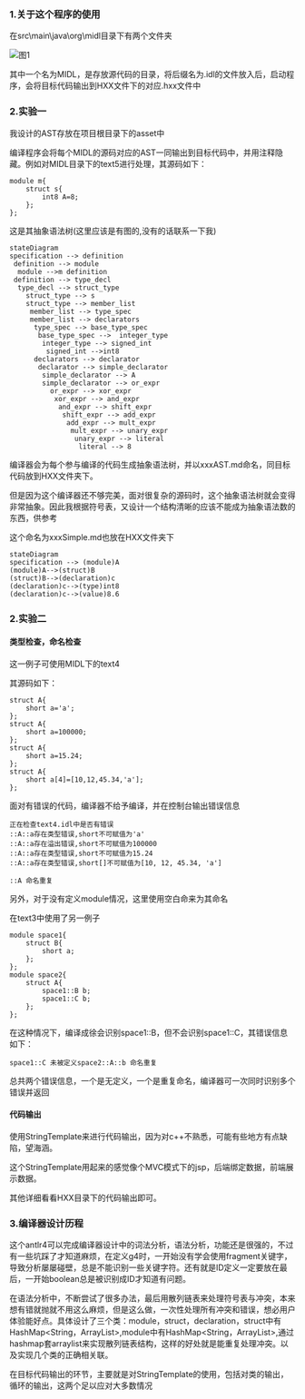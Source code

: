 ### 1.关于这个程序的使用

在src\main\java\org\midl目录下有两个文件夹

![图1](asset\图1.png)

其中一个名为MIDL，是存放源代码的目录，将后缀名为.idl的文件放入后，启动程序，会将目标代码输出到HXX文件下的对应.hxx文件中

### 2.实验一

我设计的AST存放在项目根目录下的asset中

编译程序会将每个MIDL的源码对应的AST一同输出到目标代码中，并用注释隐藏。例如对MIDL目录下的text5进行处理，其源码如下：

```
module m{
    struct s{
        int8 A=8;
    };
};
```

这是其抽象语法树(这里应该是有图的,没有的话联系一下我)

```mermaid
stateDiagram
specification --> definition
 definition --> module
  module -->m definition
 definition --> type_decl
  type_decl --> struct_type
    struct_type --> s
    struct_type --> member_list
     member_list --> type_spec
     member_list --> declarators
      type_spec --> base_type_spec
       base_type_spec -->  integer_type
        integer_type --> signed_int
         signed_int -->int8
      declarators --> declarator
       declarator --> simple_declarator
        simple_declarator --> A
        simple_declarator --> or_expr
          or_expr --> xor_expr 
           xor_expr --> and_expr 
            and_expr --> shift_expr 
             shift_expr --> add_expr 
              add_expr --> mult_expr 
               mult_expr --> unary_expr 
                unary_expr --> literal
                 literal --> 8
```



编译器会为每个参与编译的代码生成抽象语法树，并以xxxAST.md命名，同目标代码放到HXX文件夹下。

但是因为这个编译器还不够完美，面对很复杂的源码时，这个抽象语法树就会变得非常抽象。因此我根据符号表，又设计一个结构清晰的应该不能成为抽象语法数的东西，供参考

这个命名为xxxSimple.md也放在HXX文件夹下

```mermaid
stateDiagram
specification --> (module)A
(module)A-->(struct)B
(struct)B-->(declaration)c
(declaration)c-->(type)int8
(declaration)c-->(value)8.6
```





### 2.实验二

#### 类型检查，命名检查

这一例子可使用MIDL下的text4

其源码如下：

```
struct A{
    short a='a';
};
struct A{
    short a=100000;
};
struct A{
    short a=15.24;
};
struct A{
    short a[4]=[10,12,45.34,'a'];
};
```

面对有错误的代码，编译器不给予编译，并在控制台输出错误信息

```
正在检查text4.idl中是否有错误
::A::a存在类型错误,short不可赋值为'a'
::A::a存在溢出错误,short不可赋值为100000
::A::a存在类型错误,short不可赋值为15.24
::A::a存在类型错误,short[]不可赋值为[10, 12, 45.34, 'a']

::A 命名重复
```

另外，对于没有定义module情况，这里使用空白命来为其命名



在text3中使用了另一例子

```
module space1{
    struct B{
        short a;
    };
};
module space2{
    struct A{
        space1::B b;
        space1::C b;
    };
};
```

在这种情况下，编译成徐会识别space1::B，但不会识别space1::C，其错误信息如下：

```
space1::C 未被定义space2::A::b 命名重复
```

总共两个错误信息，一个是无定义，一个是重复命名，编译器可一次同时识别多个错误并返回

#### 代码输出

使用StringTemplate来进行代码输出，因为对c++不熟悉，可能有些地方有点缺陷，望海涵。

这个StringTemplate用起来的感觉像个MVC模式下的jsp，后端绑定数据，前端展示数据。

其他详细看看HXX目录下的代码输出即可。

### 3.编译器设计历程

​        这个antlr4可以完成编译器设计中的词法分析，语法分析，功能还是很强的，不过有一些坑踩了才知道麻烦，在定义g4时，一开始没有学会使用fragment关键字，导致分析屡屡碰壁，总是不能识别一些关键字符。还有就是ID定义一定要放在最后，一开始boolean总是被识别成ID才知道有问题。

​		在语法分析中，不断尝试了很多办法，最后用散列链表来处理符号表与冲突，本来想有错就抛就不用这么麻烦，但是这么做，一次性处理所有冲突和错误，想必用户体验能好点。具体设计了三个类：module，struct，declaration，struct中有HashMap<String，ArrayList<Declaration>>,module中有HashMap<String，ArrayList<struct>>,通过hashmap套arraylist来实现散列链表结构，这样的好处就是能重复处理冲突。以及实现几个类的正确相关联。

​		在目标代码输出的环节，主要就是对StringTemplate的使用，包括对类的输出，循环的输出，这两个足以应对大多数情况
